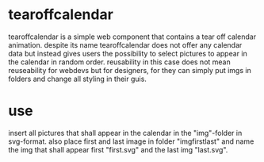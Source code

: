 # tearoffcalendar
tearoffcalendar is a simple web component that contains a tear off calendar animation. despite its name tearoffcalendar does not offer any calendar data but instead gives users the possibility to select pictures to appear in the calendar in random order. reusability in this case does not mean reuseability for webdevs but for designers, for they can simply put imgs in folders and change all styling in their guis.

# use
insert all pictures that shall appear in the calendar in the "img"-folder in svg-format. also place first and last image in folder "imgfirstlast" and name the img that shall appear first "first.svg" and the last img "last.svg".